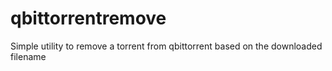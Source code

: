 # qbittorrentremove
Simple utility to remove a torrent from qbittorrent based on the downloaded filename
